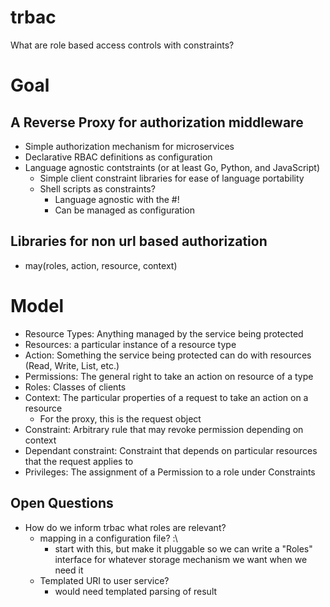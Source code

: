 # trbac
What are role based access controls with constraints?

# Goal

## A Reverse Proxy for authorization middleware

* Simple authorization mechanism for microservices
* Declarative RBAC definitions as configuration
* Language agnostic contstraints (or at least Go, Python, and JavaScript)
  * Simple client constraint libraries for ease of language portability
  * Shell scripts as constraints?
    * Language agnostic with the #!
    * Can be managed as configuration

## Libraries for non url based authorization

* may(roles, action, resource, context)

# Model

* Resource Types: Anything managed by the service being protected
* Resources: a particular instance of a resource type
* Action: Something the service being protected can do with resources (Read, Write, List, etc.)
* Permissions: The general right to take an action on resource of a type
* Roles: Classes of clients
* Context: The particular properties of a request to take an action on a resource
  * For the proxy, this is the request object
* Constraint: Arbitrary rule that may revoke permission depending on context
* Dependant constraint: Constraint that depends on particular resources that the request applies to
* Privileges: The assignment of a Permission to a role under Constraints

## Open Questions

* How do we inform trbac what roles are relevant?
  * mapping in a configuration file? :\
    * start with this, but make it pluggable so we can write a "Roles" interface
      for whatever storage mechanism we want when we need it
  * Templated URI to user service?
    * would need templated parsing of result


